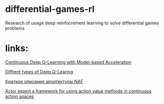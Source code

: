 # differential-games-rl
Research of usage deep reinfocrement learning to solve differential games problems

# **links:**
[Continuous Deep Q-Learning with Model-based Acceleration](https://arxiv.org/abs/1603.00748)


[Diffrent types of Deep Q-Learing](http://rail.eecs.berkeley.edu/deeprlcourse-fa17/f17docs/lecture_7_advanced_q_learning.pdf)


[Краткое описание архитектуры NAF](https://nervanasystems.github.io/coach/components/agents/value_optimization/naf.html)

[Actor expert a framework for using action value methods in continuous action spaces](https://www.groundai.com/project/actor-expert-a-framework-for-using-action-value-methods-in-continuous-action-spaces/1)
